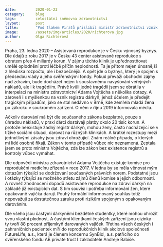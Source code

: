 ```yaml
---
date:         2020-01-23
category:     blog
tags:         celostátní sněmovna zdravotnictví
layout:       post
title:        "Pod tlakem Piratů přislíbil ministr zdravotnictví vznik registru dárkyň vajíček"
image:        /assets/img/articles/2020/richterova.jpg
author:       Olga Richterová
---
```


 

Praha, 23. ledna 2020 – Asistovaná reprodukce je v Česku výnosný byznys. Dle údajů z roku 2017 je v Česku 43 center asistované reprodukce s obratem přes 4 miliardy korun. V zájmu těchto klinik je upřednostňovat umělé oplodnění proti léčbě příčin neplodnosti. Ta je přitom nejen únosnější z hlediska rozpočtu, ale i bezpečnější. A opět jde o byznys, který je spojen s předsedou vlády a jeho svěřenskými fondy. Pokud převáží obchodní zájmy nad zdravím, bude docházet nejen k soustavnému navyšování veřejných nákladů, ale i k tragédiím. Právě kvůli jedné tragédii jsem se obrátila v interpelaci na ministra zdravotnictví Adama Vojtěcha s několika dotazy. A zároveň i s myšlenkou na vznik registru dárkyň, jehož účelem je předejít tragickým případům, jako se stal nedávno v Brně, kde zemřela mladá žena po zákroku v soukromém zařízení. O něm v říjnu 2019 informovala média.

 

Ačkoliv darování má být dle současného zákona bezplatné, pouze s úhradou nákladů, v praxi dárci dostávají platby okolo 20 tisíc korun. A protože neexistuje žádný registr dárkyň, mohou ženy, často nacházející se v tíživé sociální situaci, darovat na různých klinikách. A krátké rozestupy mezi jednotlivými zásahy jsou zdraví ohrožující. Znám reálné případy, o kterých mi lidé osobně říkají. Zákon v tomto případě vůbec nic neznamená. Zeptala jsem se proto ministra Vojtěcha, zda lze zákon bez existence registrů a kontroly vůbec vymáhat.

 

Dle odpovědi ministra zdravotnictví Adama Vojtěcha existuje komise pro reprodukční medicínu zřízená v roce 2017. V lednu by se měla věnovat mým dotazům týkající se dodržování současných právních norem. Podstatné jsou i otázky týkající se možného střetu zájmů členů komise a jejich odbornosti. A rovněž zhodnocení dopadů asistované reprodukce na zdraví dárkyň na základě již existujících dat. S tím souvisí i potřeba informování žen, které opakovaně vajíčka darují. Pouhý formální informovaný souhlas totiž nepovažuji za dostatečnou záruku proti rizikům spojeným s opakovaným darováním.

 

Dle všeho jsou častými dárkyněmi bezdětné studentky, které mohou ohrozit svou vlastní plodnost. A častými klientkami českých zařízení jsou cizinky – ty tvoří 88 procent příjemkyň darovaných vajíček. Třetina všech českých i zahraničních pacientek míří do reprodukčních klinik akciové společnosti FutureLife, a.s., která je členem koncernu SynBiol, a.s. patřícího do svěřenského fondu AB private trust I zakladatele Andreje Babiše. 
